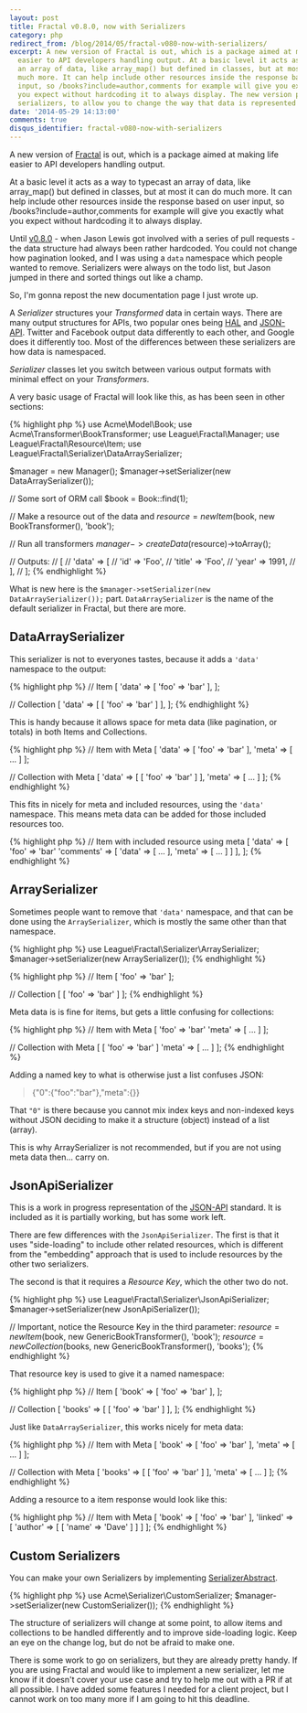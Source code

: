 ```yaml
---
layout: post
title: Fractal v0.8.0, now with Serializers
category: php
redirect_from: /blog/2014/05/fractal-v080-now-with-serializers/
excerpt: A new version of Fractal is out, which is a package aimed at making life
  easier to API developers handling output. At a basic level it acts as a way to typecast
  an array of data, like array_map() but defined in classes, but at most it can do
  much more. It can help include other resources inside the response based on user
  input, so /books?include=author,comments for example will give you exactly what
  you expect without hardcoding it to always display. The new version provides some
  serializers, to allow you to change the way that data is represented as output.
date: '2014-05-29 14:13:00'
comments: true
disqus_identifier: fractal-v080-now-with-serializers
---
```


A new version of [Fractal](http://fractal.thephpleague.com) is out, which is a package aimed at making life easier to API developers handling output.

At a basic level it acts as a way to typecast an array of data, like array_map() but defined in classes, but at most it can do much more. It can help include other resources inside the response based on user input, so /books?include=author,comments for example will give you exactly what you expect without hardcoding it to always display.

Until [v0.8.0](https://github.com/thephpleague/fractal/releases/tag/0.8.0) - when Jason Lewis got involved with a series of pull requests - the data structure had always been rather hardcoded. You could not change how pagination looked, and I was using a `data` namespace which people wanted to remove. Serializers were always on the todo list, but Jason jumped in there and sorted things out like a champ.

So, I'm gonna repost the new documentation page I just wrote up.

A <em>Serializer</em> structures your <em>Transformed</em> data in certain ways. There are many output
structures for APIs, two popular ones being [HAL] and [JSON-API]. Twitter and Facebook output data
differently to each other, and Google does it differently too. Most of the differences between these
serializers are how data is namespaced.

<em>Serializer</em> classes let you switch between various output formats with minimal effect on your <em>Transformers</em>.

[HAL]: http://stateless.co/hal_specification.html
[JSON-API]: http://jsonapi.org/

A very basic usage of Fractal will look like this, as has been seen in other sections:

{% highlight php %}
use Acme\Model\Book;
use Acme\Transformer\BookTransformer;
use League\Fractal\Manager;
use League\Fractal\Resource\Item;
use League\Fractal\Serializer\DataArraySerializer;

$manager = new Manager();
$manager->setSerializer(new DataArraySerializer());

// Some sort of ORM call
$book = Book::find(1);

// Make a resource out of the data and 
$resource = new Item($book, new BookTransformer(), 'book');

// Run all transformers
$manager->createData($resource)->toArray();

// Outputs:
// [
//     'data' => [
//         'id' => 'Foo',
//         'title' => 'Foo',
//         'year' => 1991,
//     ],
// ];
{% endhighlight %}

What is new here is the `$manager->setSerializer(new DataArraySerializer());` part. 
`DataArraySerializer` is the name of the default serializer in Fractal, but there are more.

## DataArraySerializer

This serializer is not to everyones tastes, because it adds a `'data'` namespace to the output:

{% highlight php %}
// Item
[
    'data' => [
        'foo' => 'bar'
    ],
];

// Collection
[
    'data' => [
        [
            'foo' => 'bar'
        ]
    ],
];
{% endhighlight %}

This is handy because it allows space for meta data (like pagination, or totals) in both Items and Collections. 

{% highlight php %}
// Item with Meta
[
    'data' => [
        'foo' => 'bar'
    ],
    'meta' => [
        ...
    ]
];

// Collection with Meta
[
    'data' => [
        [
            'foo' => 'bar'
        ]
    ],
    'meta' => [
        ...
    ]
];
{% endhighlight %}

This fits in nicely for meta and included resources, using the `'data'` namespace. This means meta data can be added for those included resources too.

{% highlight php %}
// Item with included resource using meta
[
    'data' => [
        'foo' => 'bar'
        'comments' => [
            'data' => [
                ...
            ],
            'meta' => [
                ...
            ]
        ]
    ],
];
{% endhighlight %}


## ArraySerializer

Sometimes people want to remove that `'data'` namespace, and that can be done using the `ArraySerializer`,
which is mostly the same other than that namespace.

{% highlight php %}
use League\Fractal\Serializer\ArraySerializer;
$manager->setSerializer(new ArraySerializer());
{% endhighlight %}

{% highlight php %}
// Item
[
    'foo' => 'bar'
];

// Collection
[
    [
        'foo' => 'bar'
    ]
];
{% endhighlight %}

Meta data is is fine for items, but gets a little confusing for collections:

{% highlight php %}
// Item with Meta
[
    'foo' => 'bar'
    'meta' => [
        ...
    ]
];

// Collection with Meta
[
    [
        'foo' => 'bar'
    ]
    'meta' => [
        ...
    ]
];
{% endhighlight %}

Adding a named key to what is otherwise just a list confuses JSON:

> {"0":{"foo":"bar"},"meta":{}}

That `"0"` is there because you cannot mix index keys and non-indexed keys without JSON deciding to make
it a structure (object) instead of a list (array).

This is why ArraySerializer is not recommended, but if you are not using meta data then... carry on.


## JsonApiSerializer

This is a work in progress representation of the [JSON-API] standard. It is included as it is partially working, but has some work left. 

There are few differences with the `JsonApiSerializer`. The first is that it uses "side-loading" to include
other related resources, which is different from the "embedding" approach that is used to include resources
by the other two serializers.

The second is that it requires a _Resource Key_, which the other two do not. 

{% highlight php %}
use League\Fractal\Serializer\JsonApiSerializer;
$manager->setSerializer(new JsonApiSerializer());

// Important, notice the Resource Key in the third parameter:
$resource = new Item($book, new GenericBookTransformer(), 'book');
$resource = new Collection($books, new GenericBookTransformer(), 'books');
{% endhighlight %}

That resource key is used to give it a named namespace:

{% highlight php %}
// Item
[
    'book' => [
        'foo' => 'bar'
    ],
];

// Collection
[
    'books' => [
        [
            'foo' => 'bar'
        ]
    ],
];
{% endhighlight %}

Just like `DataArraySerializer`, this works nicely for meta data:

{% highlight php %}
// Item with Meta
[
    'book' => [
        'foo' => 'bar'
    ],
    'meta' => [
        ...
    ]
];

// Collection with Meta
[
    'books' => [
        [
            'foo' => 'bar'
        ]
    ],
    'meta' => [
        ...
    ]
];
{% endhighlight %}

Adding a resource to a item response would look like this:

{% highlight php %}
// Item with Meta
[
    'book' => [
        'foo' => 'bar'
    ],
    'linked' => [
        'author' => [
            [
                'name' => 'Dave'
            ]
        ]
    ]
];
{% endhighlight %}

## Custom Serializers

You can make your own Serializers by implementing [SerializerAbstract]. 

{% highlight php %}
use Acme\Serializer\CustomSerializer;
$manager->setSerializer(new CustomSerializer());
{% endhighlight %}

The structure of serializers will change at some point, to allow items and collections to be handled differently
and to improve side-loading logic. Keep an eye on the change log, but do not be afraid to make one.

[SerializerAbstract]: https://github.com/thephpleague/fractal/blob/master/src/Serializer/SerializerAbstract.php

There is some work to go on serializers, but they are already pretty handy. If you are using Fractal and would like to implement a new serializer, let me know if it doesn't cover your use case and try to help me out with a PR if at all possible. I have added some features I needed for a client project, but I cannot work on too many more if I am going to hit this deadline.